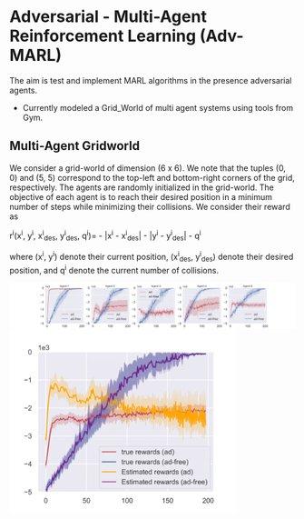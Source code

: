 # Adversarial - Multi-Agent Reinforcement Learning (Adv-MARL)

The aim is test and implement MARL algorithms in the presence adversarial agents.

- Currently modeled a Grid_World of multi agent systems using tools from Gym.

## Multi-Agent Gridworld
We consider a grid-world of dimension (6 x 6). We note that the tuples (0, 0) and (5, 5) correspond to the top-left and bottom-right corners of the grid, respectively. The agents are randomly initialized in the grid-world. The objective of each agent is to reach their desired position in a minimum number of steps while minimizing their collisions. We consider their reward as

r<sup>i</sup>(x<sup>i</sup>, y<sup>i</sup>, x<sup>i</sup><sub>des</sub>, y<sup>i</sup><sub>des</sub>, q<sup>i</sup>)= - |x<sup>i</sup> - x<sup>i</sup><sub>des</sub>| - |y<sup>i</sup> - y<sup>i</sup><sub>des</sub>| - q<sup>i</sup>

where  (x<sup>i</sup>, y<sup>i</sup>) denote their current position, (x<sup>i</sup><sub>des</sub>, y<sup>i</sup><sub>des</sub>) denote their desired position, and q<sup>i</sup> denote the current number of collisions.

<img src="https://github.com/asokraju/Adv-MARL/blob/master/results/plot-1.png" width="1200">

<img src="https://github.com/asokraju/Adv-MARL/blob/master/results/team_reward-1.png" width="400" align="center">
